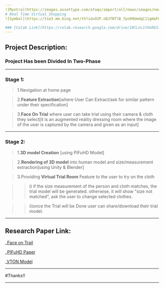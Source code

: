 ```yaml
---
![Myntra](https://images.assettype.com/afaqs/import/all/news/images/news_story_grfx/2015/10/45950/Myntra-logo.jpg)
# Real Time Virtual_Shopping
![Symbol](https://tse3.mm.bing.net/th?id=OIP.nDJfNTlB_fpn99UmdqC11gHaFO&pid=Api&P=0&w=251&h=178)

### [Colab Link](https://colab.research.google.com/drive/1NlLnc1tkkRG3ifGo6NYaUd8jFsPKUH3U#scrollTo=hiHMVbnhpX7g)
---
```


## **Project Description**:

### Project Has been Divided In Two-Phase

___
### Stage 1: 
>1.Nevigation at home page

>2.**Feature Extraction**[where User Can Extract/ask for similar pattern under their specification]

>3.**Face On Trial** where user can take trial using their camera & cloth they select[it is an augmented reality dressing room where the image of the user is captured by 
the camera and given as an input]

---
### Stage 2:
>1.**3D model Creation** [using PIFuHD Model]

>2.**Rendering of 3D model** into human model and size/measurement extraction[using Unity & Blender]

>3.Providing **Virtual Trial Room** Feature to the user to try on the cloth

>>i) if the size measurement of the person and cloth matches, the trial model will be generated. otherwise, it will show "size not matched", ask the user to change selected clothes.

>>ii)once the Trial will be Done user can share/download their trial model.
 
***

## Research Paper Link:

_[Face on Trail](http://alereimondo.no-ip.org/OpenCV/uploads/37/CameraReadyPaper63.pdf)

_[PIFuHD Paper](https://arxiv.org/pdf/2004.00452.pdf)

_[VTON Model](https://minar09.github.io/c3dvton/cvprw20_3d.pdf)

************
#Thanks!!
*************



